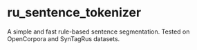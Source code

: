 # ru_sentence_tokenizer
A simple and fast rule-based sentence segmentation. Tested on OpenCorpora and SynTagRus datasets.

